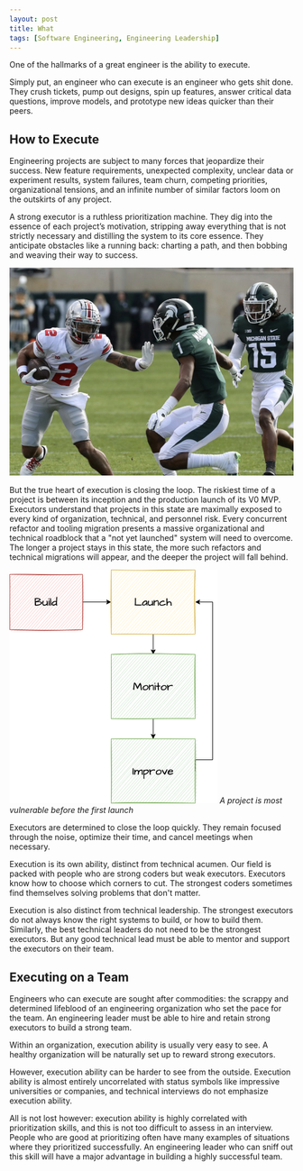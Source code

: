 ```yaml
---
layout: post
title: What 
tags: [Software Engineering, Engineering Leadership]
---
```

<script> 
  (function(i,s,o,g,r,a,m){i['GoogleAnalyticsObject']=r;i[r]=i[r]||function(){
  (i[r].q=i[r].q||[]).push(arguments)},i[r].l=1*new Date();a=s.createElement(o),
  m=s.getElementsByTagName(o)[0];a.async=1;a.src=g;m.parentNode.insertBefore(a,m)
  })(window,document,'script','https://www.google-analytics.com/analytics.js','ga');

  ga('create', 'UA-82391879-1', 'auto');
  ga('send', 'pageview');

</script>



One of the hallmarks of a great engineer is the ability to execute. 

Simply put, an engineer who can execute is an engineer who gets shit done. They crush tickets, pump out designs, spin up features, answer critical data questions, improve models, and prototype new ideas quicker than their peers.

## How to Execute

Engineering projects are subject to many forces that jeopardize their success. New feature requirements, unexpected complexity, unclear data or experiment results, system failures, team churn, competing priorities, organizational tensions, and an infinite number of similar factors loom on the outskirts of any project. 

A strong executor is a ruthless prioritization machine. They dig into the essence of each project’s motivation, stripping away everything that is not strictly necessary and distilling the system to its core essence. They anticipate obstacles like a running back: charting a path, and then bobbing and weaving their way to success. 


![Bobbing and Weaving ](/img/running_back.png)

But the true heart of execution is closing the loop. The riskiest time of a project is between its inception and the production launch of its V0 MVP. Executors understand that projects in this state are maximally exposed to every kind of organization, technical, and personnel risk. Every concurrent refactor and tooling migration presents a massive organizational and technical roadblock that a "not yet launched" system will need to overcome. The longer a project stays in this state, the more such refactors and technical migrations will appear, and the deeper the project will fall behind.


![Launch, monitor, improve](/img/launch_monitor_improve.png)
*A project is most vulnerable before the first launch*


Executors are determined to close the loop quickly. They remain focused through the noise, optimize their time, and cancel meetings when necessary. 


Execution is its own ability, distinct from technical acumen. Our field is packed with people who are strong coders but weak executors. Executors know how to choose which corners to cut. The strongest coders sometimes find themselves solving problems that don't matter. 

Execution is also distinct from technical leadership. The strongest executors do not always know the right systems to build, or how to build them. Similarly, the best technical leaders do not need to be the strongest executors. But any good technical lead must be able to mentor and support the executors on their team.

## Executing on a Team

Engineers who can execute are sought after commodities: the scrappy and determined lifeblood of an engineering organization who set the pace for the team. An engineering leader must be able to hire and retain strong executors to build a strong team. 

Within an organization, execution ability is usually very easy to see. A healthy organization will be naturally set up to reward strong executors.

However, execution ability can be harder to see from the outside. Execution ability is almost entirely uncorrelated with status symbols like impressive universities or companies, and technical interviews do not emphasize execution ability.

All is not lost however: execution ability is highly correlated with prioritization skills, and this is not too difficult to assess in an interview. People who are good at prioritizing often have many examples of situations where they prioritized successfully. An engineering leader who can sniff out this skill will have a major advantage in building a highly successful team. 




<!-- 

This is by far the most critical skill for junior engineers working at small companies. 


More senior engineers working at big companies can sometimes squeak by without this skill, but this is more of a condemnation of these companies than an endorsement of these engineers.

 -->



<!-- On simple projects, determination is the most important dimension. A determined engineer will remain focused through the noise in front of them. They will cancel meetings when  -->



<!-- 


Software systems are constantly changing. 

In any reasonably large software organization, many projects will proceed concurrently and independently. Refactors, new services, tooling migrations, etc. Each such project will 









A strong executor will cut through this noise to consistently deliver. 

Strong executors are perpetual motion machines, capable of push in multiple directions at once. 



Every software project will be 










They optimize their focus time, work nights or weekends to deliver when necessary, and -->